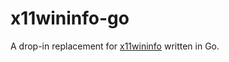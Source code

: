 # x11wininfo-go

A drop-in replacement for [x11wininfo](https://github.com/un-def/x11wininfo) written in Go.
